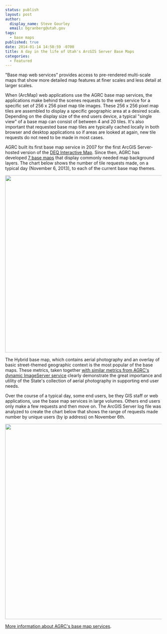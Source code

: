 ```yaml
---
status: publish
layout: post
author:
  display_name: Steve Gourley
  email: bgranberg@utah.gov
tags:
  - base maps
published: true
date: 2014-01-14 14:58:59 -0700
title: A day in the life of Utah's ArcGIS Server Base Maps
categories:
  - Featured
---
```

<p>"Base map web services" provides access to pre-rendered multi-scale maps that show more detailed map features at finer scales and less detail at larger scales.</p>
<p>When (ArcMap) web applications use the AGRC base map services, the applications make behind the scenes requests to the web service for a specific set of 256 x 256 pixel map tile images. These 256 x 256 pixel map tiles are assembled to display a specific geographic area at a desired scale. Depending on the display size of the end users device, a typical "single view" of a base map can consist of between 4 and 20 tiles. It's also important that requested base map tiles are typically cached locally in both browser and desktop applications so if areas are looked at again, new tile requests do not need to be made in most cases. </p>
<p>AGRC built its first base map service in 2007 for the first ArcGIS Server-hosted version of the <a href="http://enviro.deq.utah.gov/">DEQ Interactive Map</a>. Since then, AGRC has developed <a href="{{ "/developer/base-maps/" | prepend: site.baseurl }}">7 base maps</a> that display commonly needed map background layers. The chart below shows the number of tile requests made, on a typical day (November 6, 2013), to each of the current base map themes.</p>
<p><a href="{{ "/downloads/basemapmetrics20131106_bymap.png" | prepend: site.baseurl }}"><img src="{{ "/images/basemapmetrics20131106_bymap.png" | prepend: site.baseurl }}" alt="" title="basemapmetrics20131106_bymap" width="600" height="569" class="aligncenter size-full wp-image-14348" /></a></p>
<p>The Hybrid base map, which contains aerial photography and an overlay of basic street-themed geographic context is the most popular of the base maps. These metrics, taken together <a href="{{ "/a-day-in-the-life-of-the-utah-sgid-imageserver/" | prepend: site.baseurl }}">with similar metrics from AGRC's dynamic ImageServer service</a> clearly demonstrate the great importance and utility of the State's collection of aerial photography in supporting end user needs.</p>
<p>Over the course of a typical day, some end users, be they GIS staff or web applications, use the base map services in large volumes. Others end users only make a few requests and then move on. The ArcGIS Server log file was analyzed to create the chart below that shows the range of requests made number by unique users (by ip address) on November 6th. </p>
<p><a href="{{ "/downloads/basemapmetrics20131106_peruser.png" | prepend: site.baseurl }}"><img src="{{ "/images/basemapmetrics20131106_peruser.png" | prepend: site.baseurl }}" alt="" title="basemapmetrics20131106_peruser" width="600" height="627" class="aligncenter size-full wp-image-14349" /></a></p>
<p><a href="{{ "/developer/base-maps/" | prepend: site.baseurl }}">More information about AGRC's base map services</a>.</p>
 